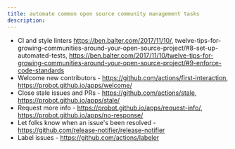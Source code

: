 ```yaml
---
title: automate common open source community management tasks
description:
---
```


* CI and style linters https://ben.balter.com/2017/11/10/, twelve-tips-for-growing-communities-around-your-open-source-project/#8-set-up-automated-tests, https://ben.balter.com/2017/11/10/twelve-tips-for-growing-communities-around-your-open-source-project/#9-enforce-code-standards
* Welcome new contributors - https://github.com/actions/first-interaction, https://probot.github.io/apps/welcome/
* Close stale issues and PRs - https://github.com/actions/stale, https://probot.github.io/apps/stale/
* Request more info - https://probot.github.io/apps/request-info/, https://probot.github.io/apps/no-response/
* Let folks know when an issue's been resolved - https://github.com/release-notifier/release-notifier
* Label issues - https://github.com/actions/labeler
